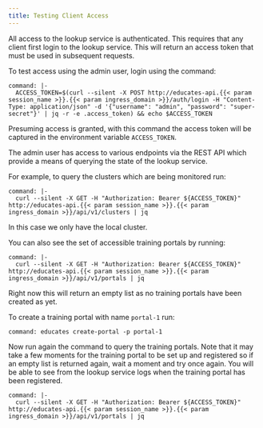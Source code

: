 ```yaml
---
title: Testing Client Access
---
```


All access to the lookup service is authenticated. This requires that any client
first login to the lookup service. This will return an access token that must
be used in subsequent requests.

To test access using the admin user, login using the command:

```terminal:execute
command: |-
  ACCESS_TOKEN=$(curl --silent -X POST http://educates-api.{{< param session_name >}}.{{< param ingress_domain >}}/auth/login -H "Content-Type: application/json" -d '{"username": "admin", "password": "super-secret"}' | jq -r -e .access_token) && echo $ACCESS_TOKEN
```

Presuming access is granted, with this command the access token will be captured
in the environment variable `ACCESS_TOKEN`.

The admin user has access to various endpoints via the REST API which provide a
means of querying the state of the lookup service.

For example, to query the clusters which are being monitored run:

```terminal:execute
command: |-
  curl --silent -X GET -H "Authorization: Bearer ${ACCESS_TOKEN}" http://educates-api.{{< param session_name >}}.{{< param ingress_domain >}}/api/v1/clusters | jq
```

In this case we only have the local cluster.

You can also see the set of accessible training portals by running:

```terminal:execute
command: |-
  curl --silent -X GET -H "Authorization: Bearer ${ACCESS_TOKEN}" http://educates-api.{{< param session_name >}}.{{< param ingress_domain >}}/api/v1/portals | jq
```

Right now this will return an empty list as no training portals have been
created as yet.

To create a training portal with name `portal-1` run:

```terminal:execute
command: educates create-portal -p portal-1
```

Now run again the command to query the training portals. Note that it may take a
few moments for the training portal to be set up and registered so if an empty
list is returned again, wait a moment and try once again. You will be able to
see from the lookup service logs when the training portal has been registered.

```terminal:execute
command: |-
  curl --silent -X GET -H "Authorization: Bearer ${ACCESS_TOKEN}" http://educates-api.{{< param session_name >}}.{{< param ingress_domain >}}/api/v1/portals | jq
```
